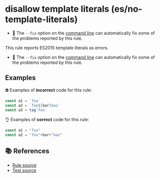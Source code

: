 # disallow template literals (es/no-template-literals)

- 🔧 The `--fix` option on the [command line](http://eslint.org/docs/user-guide/command-line-interface#fix) can automatically fix some of the problems reported by this rule.

This rule reports ES2015 template literals as errors.

- :wrench: The `--fix` option on the [command line](http://eslint.org/docs/user-guide/command-line-interface#fix) can automatically fix some of the problems reported by this rule.

## Examples

⛔ Examples of **incorrect** code for this rule:

```js
const a1 = `foo`
const a2 = `foo${bar}baz`
const a3 = tag`foo`
```

👌 Examples of **correct** code for this rule:

```js
const a1 = "foo"
const a2 = "foo"+bar+"baz"
```

## 📚 References

- [Rule source](../../lib/rules/no-template-literals.js)
- [Test source](../../tests/lib/rules/no-template-literals.js)
